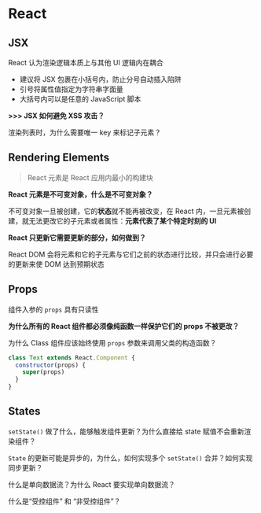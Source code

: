 # React



## JSX

React 认为渲染逻辑本质上与其他 UI 逻辑内在耦合

- 建议将 JSX 包裹在小括号内，防止分号自动插入陷阱
- 引号将属性值指定为字符串字面量
- 大括号内可以是任意的 JavaScript 脚本

**>>>  JSX 如何避免 XSS 攻击？**

渲染列表时，为什么需要唯一 key 来标记子元素？





## Rendering Elements

> React 元素是 React 应用内最小的构建块

**React 元素是不可变对象，什么是不可变对象？**

不可变对象一旦被创建，它的**状态**就不能再被改变，在 React 内，一旦元素被创建，就无法更改它的子元素或者属性：**元素代表了某个特定时刻的 UI**

**React 只更新它需要更新的部分，如何做到？**

React DOM 会将元素和它的子元素与它们之前的状态进行比较，并只会进行必要的更新来使 DOM 达到预期状态



## Props

组件入参的 `props` 具有只读性

**为什么所有的 React 组件都必须像纯函数一样保护它们的 props 不被更改？**

为什么 Class 组件应该始终使用 `props` 参数来调用父类的构造函数？

```javascript
class Text extends React.Component {
  constructor(props) {
    super(props)
  }
}
```



## States

`setState()` 做了什么，能够触发组件更新？为什么直接给 state 赋值不会重新渲染组件？

`State` 的更新可能是异步的，为什么，如何实现多个 `setState()` 合并？如何实现同步更新？

什么是单向数据流？为什么 React 要实现单向数据流？

什么是“受控组件” 和 “非受控组件”？